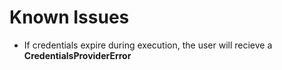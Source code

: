 # Known Issues

-   If credentials expire during execution, the user will recieve a **CredentialsProviderError**
